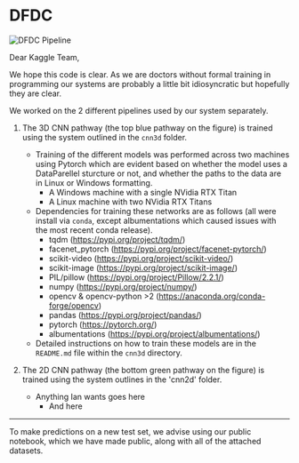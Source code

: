 # DFDC

![DFDC Pipeline](https://james.dev/img/approach_large.PNG)
 
Dear Kaggle Team,

We hope this code is clear. As we are doctors without formal training in programming our systems are probably a little bit idiosyncratic but hopefully they are clear.

We worked on the 2 different pipelines used by our system separately.

1) The 3D CNN pathway (the top blue pathway on the figure) is trained using the system outlined in the `cnn3d` folder.
   * Training of the different models was performed across two machines using Pytorch which are evident based on whether the model uses a DataParellel sturcture or not, and whether the paths to the data are in Linux or Windows formatting.
      * A Windows machine with a single NVidia RTX Titan
      * A Linux machine with two NVidia RTX Titans
   * Dependencies for training these networks are as follows (all were install via `conda`, except albumentations which caused issues with the most recent conda release).
      * tqdm (https://pypi.org/project/tqdm/)
      * facenet_pytorch (https://pypi.org/project/facenet-pytorch/)
      * scikit-video (https://pypi.org/project/scikit-video/)
      * scikit-image (https://pypi.org/project/scikit-image/)
      * PIL/pillow (https://pypi.org/project/Pillow/2.2.1/)
      * numpy (https://pypi.org/project/numpy/)
      * opencv & opencv-python >2 (https://anaconda.org/conda-forge/opencv)
      * pandas (https://pypi.org/project/pandas/)
      * pytorch (https://pytorch.org/)
      * albumentations (https://pypi.org/project/albumentations/)
   * Detailed instructions on how to train these models are in the `README.md` file within the `cnn3d` directory.

2) The 2D CNN pathway (the bottom green pathway on the figure) is trained using the system outlines in the 'cnn2d' folder.

   * Anything Ian wants goes here
      * And here

---

To make predictions on a new test set, we advise using our public notebook, which we have made public, along with all of the attached datasets.
